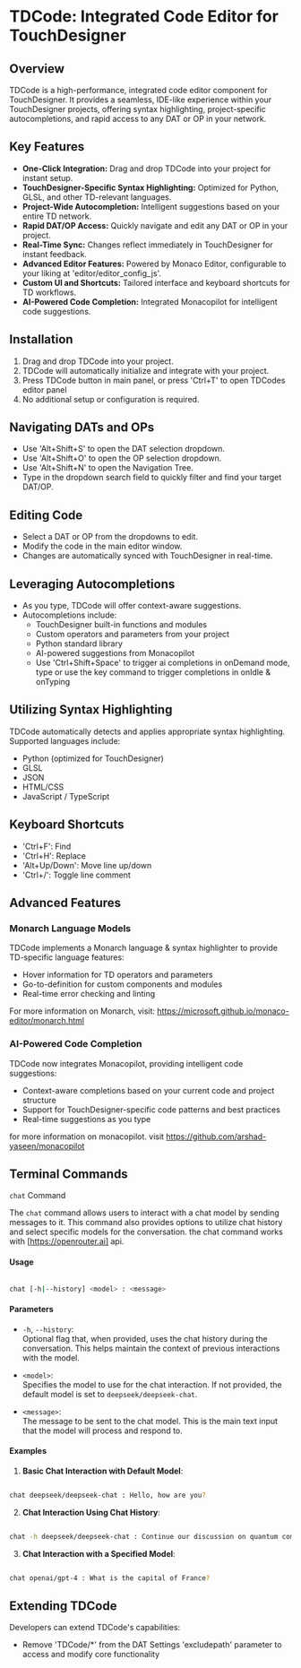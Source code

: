 # TDCode: Integrated Code Editor for TouchDesigner

## Overview
TDCode is a high-performance, integrated code editor component for TouchDesigner. It provides a seamless, IDE-like experience within your TouchDesigner projects, offering syntax highlighting, project-specific autocompletions, and rapid access to any DAT or OP in your network.

## Key Features
- **One-Click Integration:** Drag and drop TDCode into your project for instant setup.
- **TouchDesigner-Specific Syntax Highlighting:** Optimized for Python, GLSL, and other TD-relevant languages.
- **Project-Wide Autocompletion:** Intelligent suggestions based on your entire TD network.
- **Rapid DAT/OP Access:** Quickly navigate and edit any DAT or OP in your project.
- **Real-Time Sync:** Changes reflect immediately in TouchDesigner for instant feedback.
- **Advanced Editor Features:** Powered by Monaco Editor, configurable to your liking at 'editor/editor_config_js'.
- **Custom UI and Shortcuts:** Tailored interface and keyboard shortcuts for TD workflows.
- **AI-Powered Code Completion:** Integrated Monacopilot for intelligent code suggestions.

## Installation
1. Drag and drop TDCode into your project.
2. TDCode will automatically initialize and integrate with your project.
3. Press TDCode button in main panel, or press 'Ctrl+T' to open TDCodes editor panel
4. No additional setup or configuration is required.

## Navigating DATs and OPs
- Use 'Alt+Shift+S' to open the DAT selection dropdown.
- Use 'Alt+Shift+O' to open the OP selection dropdown.
- Use 'Alt+Shift+N' to open the Navigation Tree.
- Type in the dropdown search field to quickly filter and find your target DAT/OP.

## Editing Code
- Select a DAT or OP from the dropdowns to edit.
- Modify the code in the main editor window.
- Changes are automatically synced with TouchDesigner in real-time.

## Leveraging Autocompletions
- As you type, TDCode will offer context-aware suggestions.
- Autocompletions include:
  - TouchDesigner built-in functions and modules
  - Custom operators and parameters from your project
  - Python standard library
  - AI-powered suggestions from Monacopilot
  - Use 'Ctrl+Shift+Space' to trigger ai completions in onDemand mode, type or use the key command to trigger completions in onIdle & onTyping

## Utilizing Syntax Highlighting
TDCode automatically detects and applies appropriate syntax highlighting. Supported languages include:
- Python (optimized for TouchDesigner)
- GLSL
- JSON
- HTML/CSS
- JavaScript / TypeScript



## Keyboard Shortcuts
- 'Ctrl+F': Find
- 'Ctrl+H': Replace
- 'Alt+Up/Down': Move line up/down
- 'Ctrl+/': Toggle line comment

## Advanced Features

### Monarch Language Models
TDCode implements a Monarch language & syntax highlighter to provide TD-specific language features:
- Hover information for TD operators and parameters
- Go-to-definition for custom components and modules
- Real-time error checking and linting

For more information on Monarch, visit: https://microsoft.github.io/monaco-editor/monarch.html

### AI-Powered Code Completion
TDCode now integrates Monacopilot, providing intelligent code suggestions:
- Context-aware completions based on your current code and project structure
- Support for TouchDesigner-specific code patterns and best practices
- Real-time suggestions as you type

for more information on monacopilot. visit https://github.com/arshad-yaseen/monacopilot


## Terminal Commands 

 `chat` Command

The `chat` command allows users to interact with a chat model by sending messages to it. This command also provides options to utilize chat history and select specific models for the conversation. the chat command works with [https://openrouter.ai] api. 

#### Usage
````bash

chat [-h|--history] <model> : <message>
````

#### Parameters
- `-h`, `--history`:  
  Optional flag that, when provided, uses the chat history during the conversation. This helps maintain the context of previous interactions with the model.

- `<model>`:  
  Specifies the model to use for the chat interaction. If not provided, the default model is set to `deepseek/deepseek-chat`.

- `<message>`:  
  The message to be sent to the chat model. This is the main text input that the model will process and respond to.

#### Examples

1. **Basic Chat Interaction with Default Model**:
````bash

chat deepseek/deepseek-chat : Hello, how are you?
````



2. **Chat Interaction Using Chat History**:
````bash

chat -h deepseek/deepseek-chat : Continue our discussion on quantum computing.`
``````


3. **Chat Interaction with a Specified Model**:
````bash

chat openai/gpt-4 : What is the capital of France?
`````



## Extending TDCode
Developers can extend TDCode's capabilities:
- Remove 'TDCode/*' from the DAT Settings 'excludepath' parameter to access and modify core functionality

